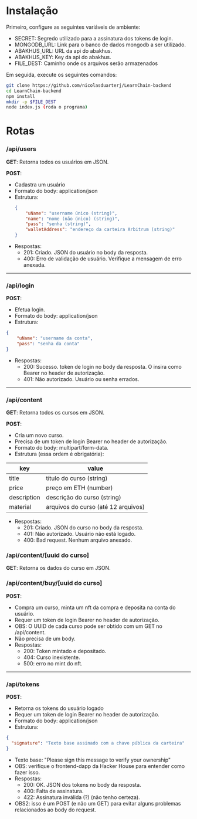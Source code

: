 # Instalação

Primeiro, configure as seguintes variáveis de ambiente:

- SECRET: Segredo utilizado para a assinatura dos tokens de login.
- MONGODB_URL: Link para o banco de dados mongodb a ser utilizado.
- ABAKHUS_URL: URL da api do abakhus.
- ABAKHUS_KEY: Key da api do abakhus.
- FILE_DEST: Caminho onde os arquivos serão armazenados

Em seguida, execute os seguintes comandos:

```bash
git clone https://github.com/nicolasduarterj/LearnChain-backend
cd LearnChain-backend
npm install
mkdir -p $FILE_DEST
node index.js (roda o programa)
```

# Rotas

### /api/users

**GET**: Retorna todos os usuários em JSON.

**POST**:

- Cadastra um usuário
- Formato do body: application/json
- Estrutura:
  ```JSON
  {
      "uName": "username único (string)",
      "name": "nome (não único) (string)",
      "pass": "senha (string)",
      "walletAddress": "endereço da carteira Arbitrum (string)"
  }
  ```
- Respostas:
  - 201: Criado. JSON do usuário no body da resposta.
  - 400: Erro de validação de usuário. Verifique a mensagem de erro anexada.

---

### /api/login

**POST**:

- Efetua login.
- Formato do body: application/json
- Estrutura:

```JSON
{
    "uName": "username da conta",
    "pass": "senha da conta"
}
```

- Respostas:
  - 200: Sucesso. token de login no body da resposta. O insira como Bearer no header de autorização.
  - 401: Não autorizado. Usuário ou senha errados.

---

### /api/content

**GET**: Retorna todos os cursos em JSON.

**POST**:

- Cria um novo curso.
- Precisa de um token de login Bearer no header de autorização.
- Formato do body: multipart/form-data.
- Estrutura (essa ordem é obrigatória):

| key         | value                                |
|-------------|--------------------------------------|
| title       | título do curso (string)             |
| price       | preço em ETH (number)                |
| description | descrição do curso (string)          |
| material    | arquivos do curso (até 12 arquivos) |


- Respostas:
  - 201: Criado. JSON do curso no body da resposta.
  - 401: Não autorizado. Usuário não está logado.
  - 400: Bad request. Nenhum arquivo anexado.

### /api/content/\[uuid do curso\]
**GET**: Retorna os dados do curso em JSON.

### /api/content/buy/\[uuid do curso\]
**POST**:
- Compra um curso, minta um nft da compra e deposita na conta do usuário.
- Requer um token de login Bearer no header de autorização.
- OBS: O UUID de cada curso pode ser obtido com um GET no /api/content.
- Não precisa de um body.
- Respostas:
  - 200: Token mintado e depositado.
  - 404: Curso inexistente.
  - 500: erro no mint do nft.

---

### /api/tokens
**POST**:
- Retorna os tokens do usuário logado
- Requer um token de login Bearer no header de autorização.
- Formato do body: application/json
- Estrutura:
```JSON
{
  "signature": "Texto base assinado com a chave pública da carteira"
}
```
- Texto base: "Please sign this message to verify your ownership"
- OBS: verifique o frontend-dapp da Hacker House para entender como fazer isso.
- Respostas:
  - 200: OK. JSON dos tokens no body da resposta.
  - 400: Falta de assinatura.
  - 422: Assinatura inválida (?) (não tenho certeza).
- OBS2: isso é um POST (e não um GET) para evitar alguns problemas relacionados ao body do request.